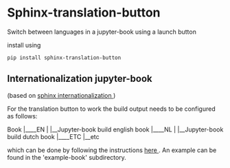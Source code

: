 # Sphinx-translation-button 
Switch between languages in a jupyter-book using a launch button

install using 

```
pip install sphinx-translation-button
```

## Internationalization jupyter-book 
(based on <a href="https://www.sphinx-doc.org/en/master/usage/advanced/intl.html"> sphinx internationalization </a>)

For the translation button to work the build output needs to be configured as follows: 

Book
|____EN
|     |__Jupyter-book build english book
|____NL
|     |__Jupyter-book build dutch book
|____ETC
      |__etc

  which can be done by following the instructions <a href="https://www.sphinx-doc.org/en/master/usage/advanced/intl.html"> here </a>. An example can be found in the 'example-book' subdirectory. 

